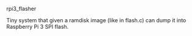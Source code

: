 rpi3\_flasher

Tiny system that given a ramdisk image (like in flash.c) can dump it into Raspberry Pi 3 SPI flash.

